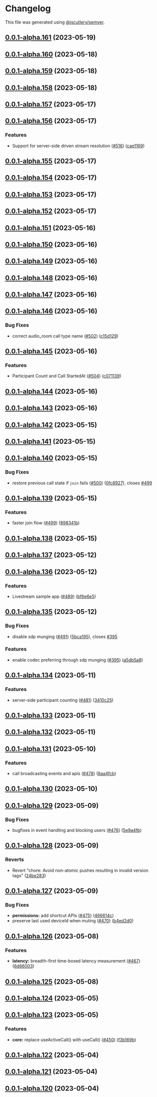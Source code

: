 # Changelog

This file was generated using [@jscutlery/semver](https://github.com/jscutlery/semver).

## [0.0.1-alpha.161](https://github.com/GetStream/stream-video-js/compare/client0.0.1-alpha.160...client0.0.1-alpha.161) (2023-05-19)



## [0.0.1-alpha.160](https://github.com/GetStream/stream-video-js/compare/client0.0.1-alpha.159...client0.0.1-alpha.160) (2023-05-18)



## [0.0.1-alpha.159](https://github.com/GetStream/stream-video-js/compare/client0.0.1-alpha.158...client0.0.1-alpha.159) (2023-05-18)



## [0.0.1-alpha.158](https://github.com/GetStream/stream-video-js/compare/client0.0.1-alpha.157...client0.0.1-alpha.158) (2023-05-18)



## [0.0.1-alpha.157](https://github.com/GetStream/stream-video-js/compare/client0.0.1-alpha.156...client0.0.1-alpha.157) (2023-05-17)



## [0.0.1-alpha.156](https://github.com/GetStream/stream-video-js/compare/client0.0.1-alpha.155...client0.0.1-alpha.156) (2023-05-17)


### Features

* Support for server-side driven stream resolution ([#516](https://github.com/GetStream/stream-video-js/issues/516)) ([cae1169](https://github.com/GetStream/stream-video-js/commit/cae11695fe4aa11bd5e168b00ffd6ea35e2524a2))



## [0.0.1-alpha.155](https://github.com/GetStream/stream-video-js/compare/client0.0.1-alpha.154...client0.0.1-alpha.155) (2023-05-17)



## [0.0.1-alpha.154](https://github.com/GetStream/stream-video-js/compare/client0.0.1-alpha.153...client0.0.1-alpha.154) (2023-05-17)



## [0.0.1-alpha.153](https://github.com/GetStream/stream-video-js/compare/client0.0.1-alpha.152...client0.0.1-alpha.153) (2023-05-17)



## [0.0.1-alpha.152](https://github.com/GetStream/stream-video-js/compare/client0.0.1-alpha.151...client0.0.1-alpha.152) (2023-05-17)



## [0.0.1-alpha.151](https://github.com/GetStream/stream-video-js/compare/client0.0.1-alpha.150...client0.0.1-alpha.151) (2023-05-16)



## [0.0.1-alpha.150](https://github.com/GetStream/stream-video-js/compare/client0.0.1-alpha.149...client0.0.1-alpha.150) (2023-05-16)



## [0.0.1-alpha.149](https://github.com/GetStream/stream-video-js/compare/client0.0.1-alpha.148...client0.0.1-alpha.149) (2023-05-16)



## [0.0.1-alpha.148](https://github.com/GetStream/stream-video-js/compare/client0.0.1-alpha.147...client0.0.1-alpha.148) (2023-05-16)



## [0.0.1-alpha.147](https://github.com/GetStream/stream-video-js/compare/client0.0.1-alpha.146...client0.0.1-alpha.147) (2023-05-16)



## [0.0.1-alpha.146](https://github.com/GetStream/stream-video-js/compare/client0.0.1-alpha.145...client0.0.1-alpha.146) (2023-05-16)


### Bug Fixes

* correct audio_room call type name ([#502](https://github.com/GetStream/stream-video-js/issues/502)) ([c15d129](https://github.com/GetStream/stream-video-js/commit/c15d129df1dd0d587ef4b2796a989fd0b161237a))



## [0.0.1-alpha.145](https://github.com/GetStream/stream-video-js/compare/client0.0.1-alpha.144...client0.0.1-alpha.145) (2023-05-16)


### Features

* Participant Count and Call StartedAt ([#504](https://github.com/GetStream/stream-video-js/issues/504)) ([c071139](https://github.com/GetStream/stream-video-js/commit/c071139c0c1fc2401941fc38bed077be0875b470))



## [0.0.1-alpha.144](https://github.com/GetStream/stream-video-js/compare/client0.0.1-alpha.143...client0.0.1-alpha.144) (2023-05-16)



## [0.0.1-alpha.143](https://github.com/GetStream/stream-video-js/compare/client0.0.1-alpha.142...client0.0.1-alpha.143) (2023-05-16)



## [0.0.1-alpha.142](https://github.com/GetStream/stream-video-js/compare/client0.0.1-alpha.141...client0.0.1-alpha.142) (2023-05-15)



## [0.0.1-alpha.141](https://github.com/GetStream/stream-video-js/compare/client0.0.1-alpha.140...client0.0.1-alpha.141) (2023-05-15)



## [0.0.1-alpha.140](https://github.com/GetStream/stream-video-js/compare/client0.0.1-alpha.139...client0.0.1-alpha.140) (2023-05-15)


### Bug Fixes

* restore previous call state if `join` fails ([#500](https://github.com/GetStream/stream-video-js/issues/500)) ([0fc8927](https://github.com/GetStream/stream-video-js/commit/0fc892765cbd72a740134ddb06b2d851ac54f299)), closes [#499](https://github.com/GetStream/stream-video-js/issues/499)



## [0.0.1-alpha.139](https://github.com/GetStream/stream-video-js/compare/client0.0.1-alpha.138...client0.0.1-alpha.139) (2023-05-15)


### Features

* faster join flow ([#499](https://github.com/GetStream/stream-video-js/issues/499)) ([898341b](https://github.com/GetStream/stream-video-js/commit/898341b26495412acea7d9e08c0c8f9b0b54e3b3))



## [0.0.1-alpha.138](https://github.com/GetStream/stream-video-js/compare/client0.0.1-alpha.137...client0.0.1-alpha.138) (2023-05-15)



## [0.0.1-alpha.137](https://github.com/GetStream/stream-video-js/compare/client0.0.1-alpha.136...client0.0.1-alpha.137) (2023-05-12)



## [0.0.1-alpha.136](https://github.com/GetStream/stream-video-js/compare/client0.0.1-alpha.135...client0.0.1-alpha.136) (2023-05-12)


### Features

* Livestream sample app ([#489](https://github.com/GetStream/stream-video-js/issues/489)) ([bf6e6e5](https://github.com/GetStream/stream-video-js/commit/bf6e6e54dab884828ca08208f25b1285cf3f1944))



## [0.0.1-alpha.135](https://github.com/GetStream/stream-video-js/compare/client0.0.1-alpha.134...client0.0.1-alpha.135) (2023-05-12)


### Bug Fixes

* disable sdp munging ([#491](https://github.com/GetStream/stream-video-js/issues/491)) ([5bca195](https://github.com/GetStream/stream-video-js/commit/5bca195dbb99efb77c5d7106a251e88d9a045498)), closes [#395](https://github.com/GetStream/stream-video-js/issues/395)


### Features

* enable codec preferring through sdp munging ([#395](https://github.com/GetStream/stream-video-js/issues/395)) ([a5db5a8](https://github.com/GetStream/stream-video-js/commit/a5db5a831ccfc833ecfc29e22540be0f0121287d))



## [0.0.1-alpha.134](https://github.com/GetStream/stream-video-js/compare/client0.0.1-alpha.133...client0.0.1-alpha.134) (2023-05-11)


### Features

* server-side participant counting ([#481](https://github.com/GetStream/stream-video-js/issues/481)) ([3410c25](https://github.com/GetStream/stream-video-js/commit/3410c25ec1449f4d39b44080ad64238b38446612))



## [0.0.1-alpha.133](https://github.com/GetStream/stream-video-js/compare/client0.0.1-alpha.132...client0.0.1-alpha.133) (2023-05-11)



## [0.0.1-alpha.132](https://github.com/GetStream/stream-video-js/compare/client0.0.1-alpha.131...client0.0.1-alpha.132) (2023-05-11)



## [0.0.1-alpha.131](https://github.com/GetStream/stream-video-js/compare/client0.0.1-alpha.130...client0.0.1-alpha.131) (2023-05-10)


### Features

* call broadcasting events and apis ([#478](https://github.com/GetStream/stream-video-js/issues/478)) ([8aa4fcb](https://github.com/GetStream/stream-video-js/commit/8aa4fcbbe00b43d4d9f977daa2fd297436e83b51))



## [0.0.1-alpha.130](https://github.com/GetStream/stream-video-js/compare/client0.0.1-alpha.129...client0.0.1-alpha.130) (2023-05-10)



## [0.0.1-alpha.129](https://github.com/GetStream/stream-video-js/compare/client0.0.1-alpha.128...client0.0.1-alpha.129) (2023-05-09)


### Bug Fixes

* bugfixes in event handling and blocking users ([#476](https://github.com/GetStream/stream-video-js/issues/476)) ([5e9a4fb](https://github.com/GetStream/stream-video-js/commit/5e9a4fb2819cc087f3e095b93488fa9c4df018a4))



## [0.0.1-alpha.128](https://github.com/GetStream/stream-video-js/compare/client0.0.1-alpha.127...client0.0.1-alpha.128) (2023-05-09)


### Reverts

* Revert "chore: Avoid non-atomic pushes resulting in invalid version tags" ([24be283](https://github.com/GetStream/stream-video-js/commit/24be28300a5f5d452338457d60b1e34682027be6))



## [0.0.1-alpha.127](https://github.com/GetStream/stream-video-js/compare/client0.0.1-alpha.126...client0.0.1-alpha.127) (2023-05-09)


### Bug Fixes

* **permissions:** add shortcut APIs ([#475](https://github.com/GetStream/stream-video-js/issues/475)) ([466614c](https://github.com/GetStream/stream-video-js/commit/466614ccf7f15cb16fffc97d5aa05318d2adf7e7))
* preserve last used deviceId when muting ([#470](https://github.com/GetStream/stream-video-js/issues/470)) ([b4ed2d0](https://github.com/GetStream/stream-video-js/commit/b4ed2d0cce1456a748f070bc01a68df574683862))



## [0.0.1-alpha.126](https://github.com/GetStream/stream-video-js/compare/client0.0.1-alpha.125...client0.0.1-alpha.126) (2023-05-08)


### Features

* **latency:** breadth-first time-boxed latency measurement ([#467](https://github.com/GetStream/stream-video-js/issues/467)) ([6d66003](https://github.com/GetStream/stream-video-js/commit/6d660032064667586902a9b410ee6dabfcc6b7ba))



## [0.0.1-alpha.125](https://github.com/GetStream/stream-video-js/compare/client0.0.1-alpha.124...client0.0.1-alpha.125) (2023-05-08)



## [0.0.1-alpha.124](https://github.com/GetStream/stream-video-js/compare/client0.0.1-alpha.123...client0.0.1-alpha.124) (2023-05-05)



## [0.0.1-alpha.123](https://github.com/GetStream/stream-video-js/compare/client0.0.1-alpha.122...client0.0.1-alpha.123) (2023-05-05)


### Features

* **core:** replace useActiveCall() with useCall() ([#450](https://github.com/GetStream/stream-video-js/issues/450)) ([f3b169b](https://github.com/GetStream/stream-video-js/commit/f3b169b2971a95b47cda6956f009d38cc068a793))



## [0.0.1-alpha.122](https://github.com/GetStream/stream-video-js/compare/client0.0.1-alpha.121...client0.0.1-alpha.122) (2023-05-04)



## [0.0.1-alpha.121](https://github.com/GetStream/stream-video-js/compare/client0.0.1-alpha.120...client0.0.1-alpha.121) (2023-05-04)



## [0.0.1-alpha.120](https://github.com/GetStream/stream-video-js/compare/client0.0.1-alpha.119...client0.0.1-alpha.120) (2023-05-04)
